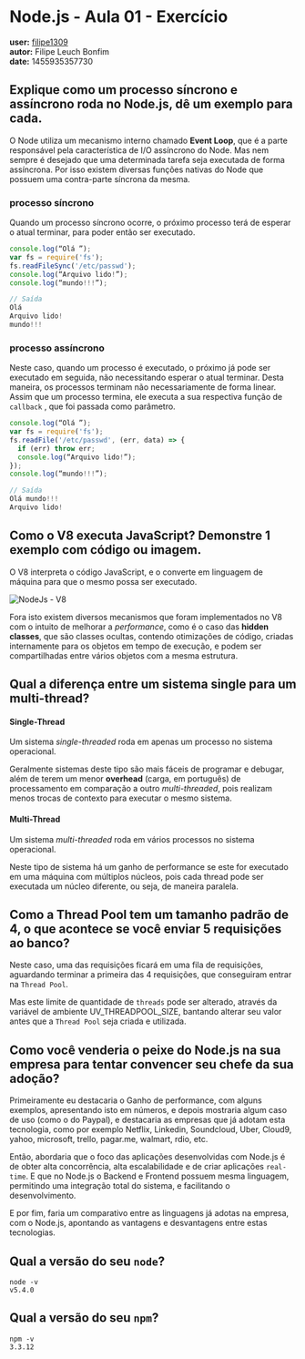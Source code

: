 # Node.js - Aula 01 - Exercício
**user:** [filipe1309](https://github.com/filipe1309)  
**autor:** Filipe Leuch Bonfim  
**date:** 1455935357730

## Explique como um processo síncrono e assíncrono roda no Node.js, dê um exemplo para cada.
O Node utiliza um mecanismo interno chamado **Event Loop**, que é a parte responsável pela característica de I/O assíncrono do Node. Mas nem sempre é desejado que uma determinada tarefa seja executada de forma assíncrona. Por isso existem diversas funções nativas do Node que possuem uma contra-parte síncrona da mesma.

### processo síncrono
Quando um processo síncrono ocorre, o próximo processo terá de esperar o atual terminar, para poder então ser executado.
```js
console.log(“Olá ”);
var fs = require('fs');
fs.readFileSync('/etc/passwd');
console.log(“Arquivo lido!”);
console.log(“mundo!!!”);

// Saída
Olá
Arquivo lido!
mundo!!!
```

### processo assíncrono
Neste caso, quando um processo é executado, o próximo já pode ser executado em seguida, não necessitando esperar o atual terminar. Desta maneira, os processos terminam não necessariamente de forma linear. Assim que um processo termina, ele executa a sua respectiva função de ``callback`` , que foi passada como parâmetro.
```js
console.log(“Olá ”);
var fs = require('fs');
fs.readFile('/etc/passwd', (err, data) => {
  if (err) throw err;
  console.log(“Arquivo lido!”);
});
console.log(“mundo!!!”);

// Saída
Olá mundo!!!
Arquivo lido!
```

## Como o V8 executa JavaScript? Demonstre 1 exemplo com código ou imagem.
O V8 interpreta o código JavaScript, e o converte em linguagem de máquina para que o mesmo possa ser executado.

![NodeJs - V8](http://blog.pivotal.io/wp-content/uploads/2012/04/NodeJS-EventedIOAsyncIO_latest.png)

Fora isto existem diversos mecanismos que foram implementados no V8 com o intuito de melhorar a *performance*, como é o caso das **hidden classes**, que são classes ocultas, contendo otimizações de código, criadas internamente para os objetos em tempo de execução, e podem ser compartilhadas entre vários objetos com a mesma estrutura.

## Qual a diferença entre um sistema single para um multi-thread?

#### Single-Thread
Um sistema *single-threaded* roda em apenas um processo no sistema operacional.

Geralmente sistemas deste tipo são mais fáceis de programar e debugar, além de terem um menor **overhead** (carga, em português) de processamento em comparação a outro *multi-threaded*, pois realizam menos trocas de contexto para executar o mesmo sistema.


#### Multi-Thread
Um sistema *multi-threaded* roda em vários processos no sistema operacional.

Neste tipo de sistema há um ganho de performance se este for executado em uma máquina com múltiplos núcleos, pois cada thread pode ser executada um núcleo diferente, ou seja, de maneira paralela.

## Como a Thread Pool tem um tamanho padrão de 4, o que acontece se você enviar 5 requisições ao banco?

Neste caso, uma das requisições ficará em uma fila de requisições, aguardando terminar a primeira das 4 requisições, que conseguiram entrar na `Thread Pool`.

Mas este limite de quantidade de `threads` pode ser alterado, através da variável de ambiente UV_THREADPOOL_SIZE, bantando alterar seu valor antes que a `Thread Pool` seja criada e utilizada.

## Como você venderia o peixe do Node.js na sua empresa para tentar convencer seu chefe da sua adoção?

Primeiramente eu destacaria o Ganho de performance, com alguns exemplos, apresentando isto em números, e depois mostraria algum caso de uso (como o do Paypal), e destacaria as empresas que já adotam esta tecnologia, como por exemplo Netflix, Linkedin, Soundcloud, Uber, Cloud9, yahoo, microsoft, trello, pagar.me, walmart, rdio, etc.

Então, abordaria que o foco das aplicações desenvolvidas com Node.js é de obter alta concorrência, alta escalabilidade e de criar aplicações `real-time`. E que no Node.js o
Backend e Frontend possuem mesma linguagem, permitindo uma integração total do sistema, e facilitando o desenvolvimento.

E por fim, faria um comparativo entre as linguagens já adotas na empresa, com o Node.js, apontando as vantagens e desvantagens entre estas tecnologias.

## Qual a versão do seu `node`?
```
node -v       
v5.4.0
```
## Qual a versão do seu `npm`?
```
npm -v
3.3.12
```
